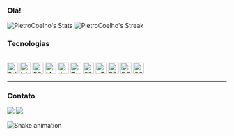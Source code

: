 ### Olá!

![PietroCoelho's Stats](https://github-readme-stats.vercel.app/api?username=PietroCoelho&theme=algolia&show_icons=true&hide_border=true&count_private=true)
![PietroCoelho's Streak](https://github-readme-streak-stats.herokuapp.com/?user=PietroCoelho&theme=algolia&hide_border=true)

  <!--Tecnologias-->
  <h3>Tecnologias</h3>
  <div style="display: inline_block"><br>
  <img src="https://img.shields.io/badge/PHP-282C34?logo=php&logoColor=3178C6" alt="PHP logo" title="PHP" height="25" />
  <img src="https://img.shields.io/badge/LARAVEL-282C34?logo=laravel&logoColor=3178C6" alt="LARAVEL logo" title="LARAVEL" height="25" />
  <img src="https://img.shields.io/badge/POSTGRESQL-282C34?logo=postgresql&logoColor=3178C6" alt="POSTGRESQL logo" title="POSTGRESQL" height="25" />
  <img src="https://img.shields.io/badge/MYSQL-282C34?logo=mysql&logoColor=3178C6" alt="MYSQL logo" title="MYSQL" height="25" />
  <img src="https://img.shields.io/badge/JavaScript-282C34?logo=javascript&logoColor=F7DF1E" alt="JavaScript logo" title="JavaScript" height="25" />
  <img src="https://img.shields.io/badge/TypeScript-282C34?logo=typescript&logoColor=3178C6" alt="TypeScript logo" title="TypeScript" height="25" />
  <img src="https://img.shields.io/badge/CSS-282C34?logo=css3&logoColor=3178C6" alt="CSS logo" title="CSS" height="25" />
  <img src="https://img.shields.io/badge/HTML5-282C34?logo=html5&logoColor=3178C6" alt="HTML5 logo" title="HTML5" height="25" />
  <img src="https://img.shields.io/badge/REACT-282C34?logo=react&logoColor=3178C6" alt="REACT logo" title="REACT" height="25" />
  <img src="https://img.shields.io/badge/DOCKER-282C34?logo=docker&logoColor=3178C6" alt="DOCKER logo" title="DOCKER" height="25" />
  <img src="https://img.shields.io/badge/COMPOSER-282C34?logo=composer&logoColor=3178C6" alt="COMPOSE logo" title="COMPOSE" height="25" />
  <hr>
  </div>

  <h3>Contato</h3>
  <!--Contato-->
  <div>
  <a href="https://www.linkedin.com/in/pietro-coelho-7aaa87197/" target="_blank"><img src="https://img.shields.io/badge/-LinkedIn-%230077B5?style=for-the-badge&logo=linkedin&logoColor=white" target="_blank"></a> 
    <a href = "mailto:coelhopietro17@gmail.com"><img src="https://img.shields.io/badge/-Gmail-%23333?style=for-the-badge&logo=gmail&logoColor=white" target="_blank"></a>
  </div>
        
![Snake animation](https://raw.githubusercontent.com/PietroCoelho/PietroCoelho/output/github-contribution-grid-snake-dark.svg)
